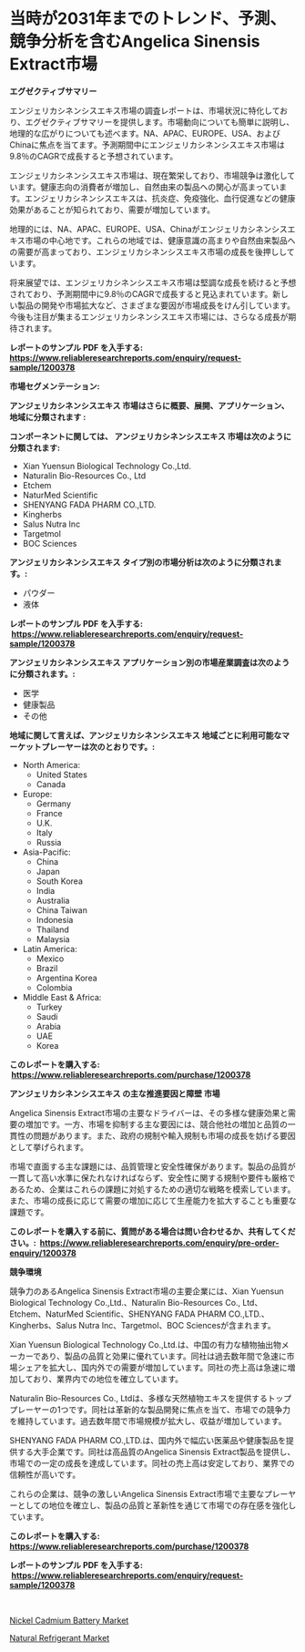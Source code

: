 <p><h1>当時が2031年までのトレンド、予測、競争分析を含むAngelica Sinensis Extract市場</h1></p><p><strong>エグゼクティブサマリー</strong></p>
<p><p>エンジェリカシネンシスエキス市場の調査レポートは、市場状況に特化しており、エグゼクティブサマリーを提供します。市場動向についても簡単に説明し、地理的な広がりについても述べます。NA、APAC、EUROPE、USA、およびChinaに焦点を当てます。予測期間中にエンジェリカシネンシスエキス市場は9.8％のCAGRで成長すると予想されています。</p><p>エンジェリカシネンシスエキス市場は、現在繁栄しており、市場競争は激化しています。健康志向の消費者が増加し、自然由来の製品への関心が高まっています。エンジェリカシネンシスエキスは、抗炎症、免疫強化、血行促進などの健康効果があることが知られており、需要が増加しています。</p><p>地理的には、NA、APAC、EUROPE、USA、Chinaがエンジェリカシネンシスエキス市場の中心地です。これらの地域では、健康意識の高まりや自然由来製品への需要が高まっており、エンジェリカシネンシスエキス市場の成長を後押ししています。</p><p>将来展望では、エンジェリカシネンシスエキス市場は堅調な成長を続けると予想されており、予測期間中に9.8％のCAGRで成長すると見込まれています。新しい製品の開発や市場拡大など、さまざまな要因が市場成長をけん引しています。今後も注目が集まるエンジェリカシネンシスエキス市場には、さらなる成長が期待されます。</p></p>
<p><strong>レポートのサンプル PDF を入手する: <a href="https://www.reliableresearchreports.com/enquiry/request-sample/1200378">https://www.reliableresearchreports.com/enquiry/request-sample/1200378</a></strong></p>
<p><strong>市場セグメンテーション:</strong></p>
<p><strong> アンジェリカシネンシスエキス 市場はさらに概要、展開、アプリケーション、地域に分類されます :</strong></p>
<p><strong>コンポーネントに関しては、 アンジェリカシネンシスエキス 市場は次のように分類されます: &nbsp;</strong></p>
<p><ul><li>Xian Yuensun Biological Technology Co.,Ltd.</li><li>Naturalin Bio-Resources Co., Ltd</li><li>Etchem</li><li>NaturMed Scientific</li><li>SHENYANG FADA PHARM CO.,LTD.</li><li>Kingherbs</li><li>Salus Nutra Inc</li><li>Targetmol</li><li>BOC Sciences</li></ul></p>
<p><strong> アンジェリカシネンシスエキス タイプ別の市場分析は次のように分類されます。:</strong></p>
<p><ul><li>パウダー</li><li>液体</li></ul></p>
<p><strong>レポートのサンプル PDF を入手する: &nbsp;<a href="https://www.reliableresearchreports.com/enquiry/request-sample/1200378">https://www.reliableresearchreports.com/enquiry/request-sample/1200378</a></strong></p>
<p><strong> アンジェリカシネンシスエキス アプリケーション別の市場産業調査は次のように分類されます。:</strong></p>
<p><ul><li>医学</li><li>健康製品</li><li>その他</li></ul></p>
<p><strong>地域に関して言えば、アンジェリカシネンシスエキス 地域ごとに利用可能なマーケットプレーヤーは次のとおりです。:</strong></p>
<p><ul>
    <li>
        North America:
        <ul>
            <li>United States</li>
            <li>Canada</li>
        </ul>
    </li>
    <li>
        Europe:
        <ul>
            <li>Germany</li>
            <li>France</li>
            <li>U.K.</li>
            <li>Italy</li>
            <li>Russia</li>
        </ul>
    </li>
    <li>
        Asia-Pacific:
        <ul>
            <li>China</li>
            <li>Japan</li>
            <li>South Korea</li>
            <li>India</li>
            <li>Australia</li>
            <li>China Taiwan</li>
            <li>Indonesia</li>
            <li>Thailand</li>
            <li>Malaysia</li>
        </ul>
    </li>
    <li>
        Latin America:
        <ul>
            <li>Mexico</li>
            <li>Brazil</li>
            <li>Argentina Korea</li>
            <li>Colombia</li>
        </ul>
    </li>
    <li>
        Middle East & Africa:
        <ul>
            <li>Turkey</li>
            <li>Saudi</li>
            <li>Arabia</li>
            <li>UAE</li>
            <li>Korea</li>
        </ul>
    </li>
    </ul></p>
<p><strong>このレポートを購入する: &nbsp;<a href="https://www.reliableresearchreports.com/purchase/1200378">https://www.reliableresearchreports.com/purchase/1200378</a></strong></p>
<p><strong>アンジェリカシネンシスエキス の主な推進要因と障壁 市場</strong></p>
<p><p>Angelica Sinensis Extract市場の主要なドライバーは、その多様な健康効果と需要の増加です。一方、市場を抑制する主な要因には、競合他社の増加と品質の一貫性の問題があります。また、政府の規制や輸入規制も市場の成長を妨げる要因として挙げられます。</p><p>市場で直面する主な課題には、品質管理と安全性確保があります。製品の品質が一貫して高い水準に保たれなければならず、安全性に関する規制や要件も厳格であるため、企業はこれらの課題に対処するための適切な戦略を模索しています。また、市場の成長に応じて需要の増加に応じて生産能力を拡大することも重要な課題です。</p></p>
<p><strong>このレポートを購入する前に、質問がある場合は問い合わせるか、共有してください。:&nbsp; <a href="https://www.reliableresearchreports.com/enquiry/pre-order-enquiry/1200378">https://www.reliableresearchreports.com/enquiry/pre-order-enquiry/1200378</a></strong></p>
<p><strong>競争環境</strong></p>
<p><p>競争力のあるAngelica Sinensis Extract市場の主要企業には、Xian Yuensun Biological Technology Co.,Ltd.、Naturalin Bio-Resources Co., Ltd、Etchem、NaturMed Scientific、SHENYANG FADA PHARM CO.,LTD.、Kingherbs、Salus Nutra Inc、Targetmol、BOC Sciencesが含まれます。</p><p>Xian Yuensun Biological Technology Co.,Ltd.は、中国の有力な植物抽出物メーカーであり、製品の品質と効果に優れています。同社は過去数年間で急速に市場シェアを拡大し、国内外での需要が増加しています。同社の売上高は急速に増加しており、業界内での地位を確立しています。</p><p>Naturalin Bio-Resources Co., Ltdは、多様な天然植物エキスを提供するトッププレーヤーの1つです。同社は革新的な製品開発に焦点を当て、市場での競争力を維持しています。過去数年間で市場規模が拡大し、収益が増加しています。</p><p>SHENYANG FADA PHARM CO.,LTD.は、国内外で幅広い医薬品や健康製品を提供する大手企業です。同社は高品質のAngelica Sinensis Extract製品を提供し、市場での一定の成長を達成しています。同社の売上高は安定しており、業界での信頼性が高いです。</p><p>これらの企業は、競争の激しいAngelica Sinensis Extract市場で主要なプレーヤーとしての地位を確立し、製品の品質と革新性を通じて市場での存在感を強化しています。</p></p>
<p><strong>このレポートを購入する: &nbsp; <a href="https://www.reliableresearchreports.com/purchase/1200378">https://www.reliableresearchreports.com/purchase/1200378</a></strong></p>
<p><strong>レポートのサンプル PDF を入手する: &nbsp;<a href="https://www.reliableresearchreports.com/enquiry/request-sample/1200378">https://www.reliableresearchreports.com/enquiry/request-sample/1200378</a></strong><strong></strong></p>
<p>&nbsp;</p>
<p><p><a href="https://changeable-paste-463.notion.site/Nickel-Cadmium-Battery-Market-Research-Report-The-Key-To-Successful-Business-Strategy-Forecasted-fo-776a25f064964c6bae8f2499f1428d13">Nickel Cadmium Battery Market</a></p><p><a href="https://fuschia-pecorino-a6d.notion.site/Natural-Refrigerant-Market-with-the-goal-of-estimating-the-market-size-and-future-growth-potential-o-ff966d7f12d745879d1cb37e960dcb0c">Natural Refrigerant Market</a></p></p>